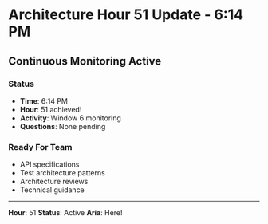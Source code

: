 # Architecture Hour 51 Update - 6:14 PM

## Continuous Monitoring Active

### Status
- **Time**: 6:14 PM
- **Hour**: 51 achieved!
- **Activity**: Window 6 monitoring
- **Questions**: None pending

### Ready For Team
- API specifications
- Test architecture patterns
- Architecture reviews
- Technical guidance

---

**Hour**: 51
**Status**: Active
**Aria**: Here!